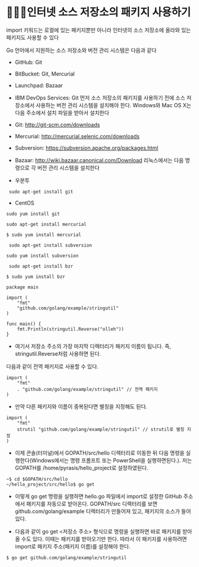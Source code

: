 # 👩🏻‍🎓인터넷 소스 저장소의 패키지 사용하기

import 키워드는 로컬에 있는 패키지뿐만 아니라 인터넷의 소스 저장소에 올라와 있는 패키지도 사용할 수 있다

Go 언어에서 지원하는 소스 저장소와 버전 관리 시스템은 다음과 같다

- GitHub: Git
- BitBucket: Git, Mercurial
- Launchpad: Bazaar
- IBM DevOps Services: Git
먼저 소스 저장소의 패키지를 사용하기 전에 소스 저장소에서 사용하는 버전 관리 시스템을 설치해야 한다. Windows와 Mac OS X는 다음 주소에서 설치 파일을 받아서 설치한다

- Git: http://git-scm.com/downloads
- Mercurial: http://mercurial.selenic.com/downloads
- Subversion: https://subversion.apache.org/packages.html
- Bazaar: http://wiki.bazaar.canonical.com/Download
리눅스에서는 다음 명령으로 각 버전 관리 시스템을 설치한다
- 우분투
```
 sudo apt-get install git
```
- CentOS
```
sudo yum install git
```
```
sudo apt-get install mercurial
```
```
$ sudo yum install mercurial
```
```
 sudo apt-get install subversion
```
```
sudo yum install subversion
```
```
 sudo apt-get install bzr
```
```
$ sudo yum install bzr
```
```
package main

import (
	"fmt"
	"github.com/golang/example/stringutil"
)

func main() {
	fmt.Println(stringutil.Reverse("olleh"))
}
```
- 여기서 저장소 주소의 가장 마지막 디렉터리가 패키지 이름이 됩니다. 즉, stringutil.Reverse처럼 사용하면 된다.

다음과 같이 전역 패키지로 사용할 수 있다.


```
import (
	"fmt"
	. "github.com/golang/example/stringutil" // 전역 패키지
)
```
- 만약 다른 패키지와 이름이 중복된다면 별칭을 지정해도 된다.
```
import (
	"fmt"
	strutil "github.com/golang/example/stringutil" // strutil로 별칭 지정
)
```
- 이제 콘솔(터미널)에서 GOPATH/src/hello 디렉터리로 이동한 뒤 다음 명령을 실행한다(Windows에서는 명령 프롬프트 또는 PowerShell을 실행하면된다.). 저는 GOPATH를 /home/pyrasis/hello_project로 설정하였된다.

```
~$ cd $GOPATH/src/hello
~/hello_project/src/hello$ go get
```
- 이렇게 go get 명령을 실행하면 hello.go 파일에서 import로 설정한 GitHub 주소에서 패키지를 자동으로 받아온다. GOPATH/src 디렉터리를 보면 github.com/golang/example 디렉터리가 만들어져 있고, 패키지의 소스가 들어있다.

- 다음과 같이 go get <저장소 주소> 형식으로 명령을 실행하면 바로 패키지를 받아올 수도 있다. 이때는 패키지를 받아오기만 한다. 따라서 이 패키지를 사용하려면 import로 패키지 주소(패키지 이름)를 설정해야 한다.
```
$ go get github.com/golang/example/stringutil
```
